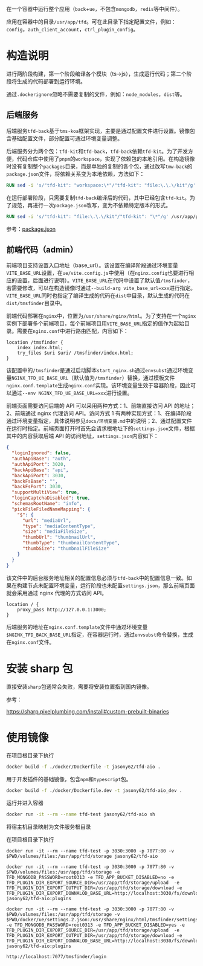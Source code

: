 在一个容器中运行整个应用（`back`+`ue`，不包含`mongodb`，`redis`等中间件）。

应用在容器中的目录`/usr/app/tfd`。可在此目录下指定配置文件，例如：`config`，`auth_client_account`，`ctrl_plugin_config`。

# 构造说明

进行两阶段构建，第一个阶段编译各个模块（ts->js），生成运行代码；第二个阶段将生成的代码部署到运行环境。

通过`.dockerignore`忽略不需要复制的文件，例如：`node_modules`，`dist`等。

## 后端服务

后端服务`tfd-back`基于`tms-koa`框架实现，主要是通过配置文件进行设置。镜像包含基础配置文件，部分配置可通过环境变量调整。

后端服务分为两个包：`tfd-kit`和`tfd-back`，`tfd-back`依赖`tfd-kit`。为了开发方便，代码仓库中使用了`pnpm`的`workspace`，实现了依赖包的本地引用。在构造镜像时没有复制整个`packages`目录，而是单独的复制的各个包，通过改写`tmw-back`的`package.json`文件，将依赖关系变为本地依赖，方法如下：

```Dockerfile
RUN sed -i 's/"tfd-kit": "workspace:\*"/"tfd-kit": "file:\.\.\/kit"/g' /usr/src/tfd/back/package.json
```

在运行部署阶段，只需要复制`tfd-back`编译后的代码，其中已经包含`tfd-kit`。为了规范，再进行一次`package.json`改写，变为不依赖特定版本的形式。

```Dockerfile
RUN sed -i 's/"tfd-kit": "file:\.\.\/kit"/"tfd-kit": "\*"/g' /usr/app/package.json
```

参考：[package.json](https://docs.npmjs.com/cli/v6/configuring-npm/package-json#local-paths)

## 前端代码（admin）

前端项目支持设置入口地址（base_url）。该设置在编译阶段通过环境变量`VITE_BASE_URL`设置，在`ue/vite.config.js`中使用（在`nginx.config`也要进行相应的设置，后面进行说明）。`VITE_BASE_URL`在代码中设置了默认值`/tmsfinder`，若需要修改，可以在构造镜像时通过`--build-arg vite_base_url=xxx`进行指定。`VITE_BASE_URL`同时也指定了编译生成的代码在`dist`中目录，默认生成的代码在`dist/tmsfinder`目录中。

前端代码部署在`nginx`中，位置为`/usr/share/nginx/html`。为了支持在一个`nginx`实例下部署多个前端项目，每个前端项目用`VITE_BASE_URL`指定的值作为起始目录。需要在`nginx.conf`中进行路由匹配，内容如下：

```nginx
location /tmsfinder {
    index index.html;
    try_files $uri $uri/ /tmsfinder/index.html;
}
```

该配置中的`/tmsfinder`是通过启动脚本`start_nginx.sh`通过`envsubst`通过环境变量`NGINX_TFD_UE_BASE_URL`（默认值为`/tmsfinder`）替换，通过模板文件`nginx.conf.template`生成`nginx.conf`实现。该环境变量生效于容器阶段，因此可以通过`--env NGINX_TFD_UE_BASE_URL=xxx`进行设置。

前端页面需要访问后端的 API 可以采用两种方式：1、前端直接访问 API 的地址；2、前端通过 nginx 代理访问 API。访问方式 1 有两种实现方式：1、在编译阶段通过环境变量指定，具体说明参见`docs/环境变量.md`中的说明；2、通过配置文件在运行时指定。前端页面打开时首先会请求根地址下的`settings.json`文件，根据其中的内容获取后端 API 的访问地址，`settings.json`内容如下：

```json
{
  "loginIgnored": false,
  "authApiBase": "auth",
  "authApiPort": 3020,
  "backApiBase": "api",
  "backApiPort": 3030,
  "backFsBase": "",
  "backFsPort": 3030,
  "supportMultiView": true,
  "loginCaptchaDisabled": true,
  "schemasRootName": "info",
  "pickFileFiledNameMapping": {
    "$": {
      "url": "mediaUrl",
      "type": "mediaContentType",
      "size": "mediaFileSize",
      "thumbUrl": "thumbnailUrl",
      "thumbType": "thumbnailContentType",
      "thumbSize": "thumbnailFileSize"
    }
  }
}
```

该文件中的后台服务地址相关的配置信息必须与`tfd-back`中的配置信息一致。如果在构建节点未配置环境变量，运行阶段也未配置`settings.json`，那么前端页面就会采用通过 nginx 代理的方式访问 API。

```nginx
location / {
    proxy_pass http://127.0.0.1:3000;
}
```

后端服务的地址在`nginx.conf.template`文件中通过环境变量`$NGINX_TFD_BACK_BASE_URL`指定，在容器运行时，通过`envsubst`命令替换，生成在`nginx.conf`文件。

# 安装 sharp 包

直接安装`sharp`包通常会失败，需要将安装位置指到国内镜像。

参考：

https://sharp.pixelplumbing.com/install#custom-prebuilt-binaries

# 使用镜像

在项目根目录下执行

```bash
docker build -f ./docker/Dockerfile -t jasony62/tfd-aio .
```

用于开发插件的基础镜像，包含`npm`和`typescript`包。

```bash
docker build -f ./docker/Dockerfile.dev -t jasony62/tfd-aio_dev .
```

运行并进入容器

```bash
docker run -it --rm --name tfd-test jasony62/tfd-aio sh
```

将宿主机目录映射为文件服务根目录

在项目根目录下执行

```shell
docker run -it --rm --name tfd-test -p 3030:3000 -p 7077:80 -v $PWD/volumes/files:/usr/app/tfd/storage jasony62/tfd-aio
```

```shell
docker run -it --rm --name tfd-test -p 3030:3000 -p 7077:80 -v $PWD/volumes/files:/usr/app/tfd/storage -e TFD_MONGODB_PASSWORD=root0313 -e TFD_APP_BUCKET_DISABLED=no -e TFD_PLUGIN_DIR_EXPORT_SOURCE_DIR=/usr/app/tfd/storage/upload  -e TFD_PLUGIN_DIR_EXPORT_OUTPUT_DIR=/usr/app/tfd/storage/download -e TFD_PLUGIN_DIR_EXPORT_DOWNALOD_BASE_URL=http://localhost:3030/fs/download jasony62/tfd-aio:plugins
```

```shell
docker run -it --rm --name tfd-test -p 3030:3000 -p 7077:80 -v $PWD/volumes/files:/usr/app/tfd/storage -v $PWD/docker/ue/settings.2.json:/usr/share/nginx/html/tmsfinder/settings.json -e TFD_MONGODB_PASSWORD=root0313 -e TFD_APP_BUCKET_DISABLED=yes -e TFD_PLUGIN_DIR_EXPORT_SOURCE_DIR=/usr/app/tfd/storage/upload  -e TFD_PLUGIN_DIR_EXPORT_OUTPUT_DIR=/usr/app/tfd/storage/download -e TFD_PLUGIN_DIR_EXPORT_DOWNALOD_BASE_URL=http://localhost:3030/fs/download jasony62/tfd-aio:plugins
```

```
http://localhost:7077/tmsfinder/login
```
